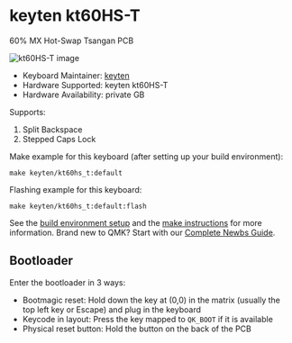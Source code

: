 # keyten kt60HS-T

60% MX Hot-Swap Tsangan PCB

![kt60HS-T image](https://i.imgur.com/Iqrf6tHh.jpg)

* Keyboard Maintainer: [keyten](https://github.com/key10iq)
* Hardware Supported: keyten kt60HS-T
* Hardware Availability: private GB

Supports:
1. Split Backspace
2. Stepped Caps Lock

Make example for this keyboard (after setting up your build environment):

    make keyten/kt60hs_t:default
	
Flashing example for this keyboard:

	make keyten/kt60hs_t:default:flash

See the [build environment setup](https://docs.qmk.fm/#/getting_started_build_tools) and the [make instructions](https://docs.qmk.fm/#/getting_started_make_guide) for more information. Brand new to QMK? Start with our [Complete Newbs Guide](https://docs.qmk.fm/#/newbs).

## Bootloader 

Enter the bootloader in 3 ways:

* Bootmagic reset: Hold down the key at (0,0) in the matrix (usually the top left key or Escape) and plug in the keyboard
* Keycode in layout: Press the key mapped to `QK_BOOT` if it is available
* Physical reset button: Hold the button on the back of the PCB
